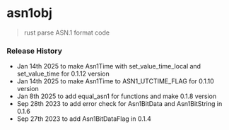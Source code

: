# asn1obj
> rust parse ASN.1 format code

### Release History
* Jan 14th 2025 to make Asn1Time with set_value_time_local and set_value_time for 0.1.12 version
* Jan 14th 2025 to make Asn1Time to ASN1_UTCTIME_FLAG for 0.1.10 version
* Jan 8th 2025 to add equal_asn1 for functions and make 0.1.8 version
* Sep 28th 2023 to add error check for Asn1BitData and Asn1BitString in 0.1.6
* Sep 27th 2023 to add Asn1BitDataFlag in 0.1.4
